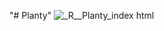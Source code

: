 "# Planty" 
![_R__Planty_index html](https://github.com/user-attachments/assets/ba93944c-3744-40aa-9b45-2076b3bc4bd1)
